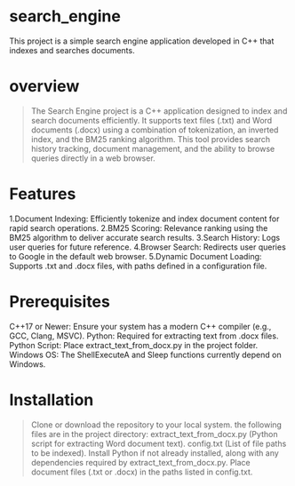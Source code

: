 # search_engine
This project is a simple search engine application developed in C++ that indexes and searches documents. 
# overview
> The Search Engine project is a C++ application designed to index and search documents efficiently.
> It supports text files (.txt) and Word documents (.docx) using a combination of tokenization, an inverted index, and the BM25 ranking algorithm.
> This tool provides search history tracking, document management, and the ability to browse queries directly in a web browser.

# Features
1.Document Indexing: Efficiently tokenize and index document content for rapid search operations.
2.BM25 Scoring: Relevance ranking using the BM25 algorithm to deliver accurate search results.
3.Search History: Logs user queries for future reference.
4.Browser Search: Redirects user queries to Google in the default web browser.
5.Dynamic Document Loading: Supports .txt and .docx files, with paths defined in a configuration file.

# Prerequisites
C++17 or Newer: Ensure your system has a modern C++ compiler (e.g., GCC, Clang, MSVC).
Python: Required for extracting text from .docx files.
Python Script: Place extract_text_from_docx.py in the project folder.
Windows OS: The ShellExecuteA and Sleep functions currently depend on Windows.

# Installation
> Clone or download the repository to your local system.
> the following files are in the project directory:
  extract_text_from_docx.py (Python script for extracting Word document text).
  config.txt (List of file paths to be indexed).
> Install Python if not already installed, along with any dependencies required by extract_text_from_docx.py.
> Place document files (.txt or .docx) in the paths listed in config.txt.


